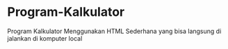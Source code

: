 # Program-Kalkulator
Program Kalkulator Menggunakan HTML Sederhana yang bisa langsung di jalankan di komputer local 
